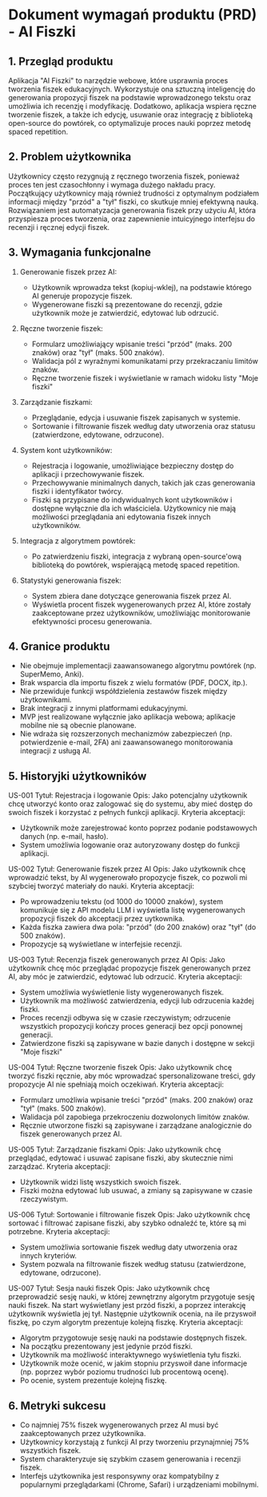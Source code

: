 # Dokument wymagań produktu (PRD) - AI Fiszki

## 1. Przegląd produktu

Aplikacja "AI Fiszki" to narzędzie webowe, które usprawnia proces tworzenia fiszek edukacyjnych. Wykorzystuje ona sztuczną inteligencję do generowania propozycji fiszek na podstawie wprowadzonego tekstu oraz umożliwia ich recenzję i modyfikację. Dodatkowo, aplikacja wspiera ręczne tworzenie fiszek, a także ich edycję, usuwanie oraz integrację z biblioteką open-source do powtórek, co optymalizuje proces nauki poprzez metodę spaced repetition.

## 2. Problem użytkownika

Użytkownicy często rezygnują z ręcznego tworzenia fiszek, ponieważ proces ten jest czasochłonny i wymaga dużego nakładu pracy. Początkujący użytkownicy mają również trudności z optymalnym podziałem informacji między "przód" a "tył" fiszki, co skutkuje mniej efektywną nauką. Rozwiązaniem jest automatyzacja generowania fiszek przy użyciu AI, która przyspiesza proces tworzenia, oraz zapewnienie intuicyjnego interfejsu do recenzji i ręcznej edycji fiszek.

## 3. Wymagania funkcjonalne

1. Generowanie fiszek przez AI:
   - Użytkownik wprowadza tekst (kopiuj-wklej), na podstawie którego AI generuje propozycje fiszek.
   - Wygenerowane fiszki są prezentowane do recenzji, gdzie użytkownik może je zatwierdzić, edytować lub odrzucić.

2. Ręczne tworzenie fiszek:
   - Formularz umożliwiający wpisanie treści "przód" (maks. 200 znaków) oraz "tył" (maks. 500 znaków).
   - Walidacja pól z wyraźnymi komunikatami przy przekraczaniu limitów znaków.
   - Ręczne tworzenie fiszek i wyświetlanie w ramach widoku listy "Moje fiszki"

3. Zarządzanie fiszkami:
   - Przeglądanie, edycja i usuwanie fiszek zapisanych w systemie.
   - Sortowanie i filtrowanie fiszek według daty utworzenia oraz statusu (zatwierdzone, edytowane, odrzucone).

4. System kont użytkowników:
   - Rejestracja i logowanie, umożliwiające bezpieczny dostęp do aplikacji i przechowywanie fiszek.
   - Przechowywanie minimalnych danych, takich jak czas generowania fiszki i identyfikator twórcy.
   - Fiszki są przypisane do indywidualnych kont użytkowników i dostępne wyłącznie dla ich właściciela. Użytkownicy nie mają możliwości przeglądania ani edytowania fiszek innych użytkowników.

5. Integracja z algorytmem powtórek:
   - Po zatwierdzeniu fiszki, integracja z wybraną open-source'ową biblioteką do powtórek, wspierającą metodę spaced repetition.

6. Statystyki generowania fiszek:
   - System zbiera dane dotyczące generowania fiszek przez AI.
   - Wyświetla procent fiszek wygenerowanych przez AI, które zostały zaakceptowane przez użytkowników, umożliwiając monitorowanie efektywności procesu generowania.

## 4. Granice produktu

- Nie obejmuje implementacji zaawansowanego algorytmu powtórek (np. SuperMemo, Anki).
- Brak wsparcia dla importu fiszek z wielu formatów (PDF, DOCX, itp.).
- Nie przewiduje funkcji współdzielenia zestawów fiszek między użytkownikami.
- Brak integracji z innymi platformami edukacyjnymi.
- MVP jest realizowane wyłącznie jako aplikacja webowa; aplikacje mobilne nie są obecnie planowane.
- Nie wdraża się rozszerzonych mechanizmów zabezpieczeń (np. potwierdzenie e-mail, 2FA) ani zaawansowanego monitorowania integracji z usługą AI.

## 5. Historyjki użytkowników

US-001
Tytuł: Rejestracja i logowanie
Opis: Jako potencjalny użytkownik chcę utworzyć konto oraz zalogować się do systemu, aby mieć dostęp do swoich fiszek i korzystać z pełnych funkcji aplikacji.
Kryteria akceptacji:
- Użytkownik może zarejestrować konto poprzez podanie podstawowych danych (np. e-mail, hasło).
- System umożliwia logowanie oraz autoryzowany dostęp do funkcji aplikacji.

US-002
Tytuł: Generowanie fiszek przez AI
Opis: Jako użytkownik chcę wprowadzić tekst, by AI wygenerowało propozycje fiszek, co pozwoli mi szybciej tworzyć materiały do nauki.
Kryteria akceptacji:
- Po wprowadzeniu tekstu (od 1000 do 10000 znaków), system komunikuje się z API modelu LLM i wyświetla listę wygenerowanych propozycji fiszek do akceptacji przez uytkownika.
- Każda fiszka zawiera dwa pola: "przód" (do 200 znaków) oraz "tył" (do 500 znaków).
- Propozycje są wyświetlane w interfejsie recenzji.

US-003
Tytuł: Recenzja fiszek generowanych przez AI
Opis: Jako użytkownik chcę móc przeglądać propozycje fiszek generowanych przez AI, aby móc je zatwierdzić, edytować lub odrzucić.
Kryteria akceptacji:
- System umożliwia wyświetlenie listy wygenerowanych fiszek.
- Użytkownik ma możliwość zatwierdzenia, edycji lub odrzucenia każdej fiszki.
- Proces recenzji odbywa się w czasie rzeczywistym; odrzucenie wszystkich propozycji kończy proces generacji bez opcji ponownej generacji.
- Zatwierdzone fiszki są zapisywane w bazie danych i dostępne w sekcji "Moje fiszki"

US-004
Tytuł: Ręczne tworzenie fiszek
Opis: Jako użytkownik chcę tworzyć fiszki ręcznie, aby móc wprowadzać spersonalizowane treści, gdy propozycje AI nie spełniają moich oczekiwań.
Kryteria akceptacji:
- Formularz umożliwia wpisanie treści "przód" (maks. 200 znaków) oraz "tył" (maks. 500 znaków).
- Walidacja pól zapobiega przekroczeniu dozwolonych limitów znaków.
- Ręcznie utworzone fiszki są zapisywane i zarządzane analogicznie do fiszek generowanych przez AI.

US-005
Tytuł: Zarządzanie fiszkami
Opis: Jako użytkownik chcę przeglądać, edytować i usuwać zapisane fiszki, aby skutecznie nimi zarządzać.
Kryteria akceptacji:
- Użytkownik widzi listę wszystkich swoich fiszek.
- Fiszki można edytować lub usuwać, a zmiany są zapisywane w czasie rzeczywistym.

US-006
Tytuł: Sortowanie i filtrowanie fiszek
Opis: Jako użytkownik chcę sortować i filtrować zapisane fiszki, aby szybko odnaleźć te, które są mi potrzebne.
Kryteria akceptacji:
- System umożliwia sortowanie fiszek według daty utworzenia oraz innych kryteriów.
- System pozwala na filtrowanie fiszek według statusu (zatwierdzone, edytowane, odrzucone).

US-007
Tytuł: Sesja nauki fiszek
Opis: Jako użytkownik chcę przeprowadzić sesję nauki, w której zewnętrzny algorytm przygotuje sesję nauki fiszek. Na start wyświetlany jest przód fiszki, a poprzez interakcję użytkownik wyświetla jej tył. Następnie użytkownik ocenia, na ile przyswoił fiszkę, po czym algorytm prezentuje kolejną fiszkę.
Kryteria akceptacji:
- Algorytm przygotowuje sesję nauki na podstawie dostępnych fiszek.
- Na początku prezentowany jest jedynie przód fiszki.
- Użytkownik ma możliwość interaktywnego wyświetlenia tyłu fiszki.
- Użytkownik może ocenić, w jakim stopniu przyswoił dane informacje (np. poprzez wybór poziomu trudności lub procentową ocenę).
- Po ocenie, system prezentuje kolejną fiszkę.

## 6. Metryki sukcesu

- Co najmniej 75% fiszek wygenerowanych przez AI musi być zaakceptowanych przez użytkownika.
- Użytkownicy korzystają z funkcji AI przy tworzeniu przynajmniej 75% wszystkich fiszek.
- System charakteryzuje się szybkim czasem generowania i recenzji fiszek.
- Interfejs użytkownika jest responsywny oraz kompatybilny z popularnymi przeglądarkami (Chrome, Safari) i urządzeniami mobilnymi. 